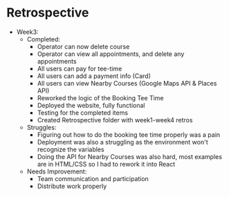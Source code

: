 # Retrospective
* Week3: 
	* Completed:
		* Operator can now delete course
		* Operator can view all appointments, and delete any appointments
		* All users can pay for tee-time
		* All users can add a payment info (Card)
		* All users can view Nearby Courses (Google Maps API & Places API)
		* Reworked the logic of the Booking Tee Time
		* Deployed the website, fully functional
        * Testing for the completed items
        * Created Retrospective folder with week1-week4 retros
	* Struggles:
		* Figuring out how to do the booking tee time properly was a pain
		* Deployment was also a struggling as the environment won't recognize the variables
		* Doing the API for Nearby Courses was also hard, most examples are in HTML/CSS so I had to rework it into React 
	* Needs Improvement:
		* Team communication and participation
        * Distribute work properly
